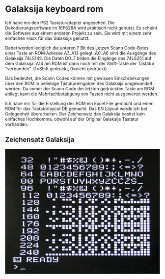 # Galaksija keyboard rom

Ich habe mir den PS2 Tastaturadapter angesehen. Die Dekodierungssoftware im 16F628A wird praktisch nicht genutzt. Es scheint die Software aus einem anderen Projekt zu sein. Sie wird mit einem sehr einfachen Hack für das Galaksija genutzt.

Dabei werden lediglich die unteren 7 Bit des Letzen Scann Code-Bytes einer Taste an ROM Adresse A7..A13 gelegt. A0..A6 sind die Ausgänge des Galaksija 74LS145. Die Daten D0..7 bilden die Eingänge des 74LS251 auf dem Galaksija. A14 am ROM ist dann noch mit der Shift-Taste der Tastatur "verbunden". (1=Shift gedrückt, 0=nicht gedrückt)

Das bedeutet, die Scann Codes können mit gewissen Einschränkungen über den ROM in beliebige Tastatureingaben des Galaksija umgewandelt werden. Da immer der Scann Code der letzten gedrückten Taste am ROM anliegt kann die Mehrfachbetätigung von Tasten nicht ausgewertet werden.

Ich habe mir für die Erstellung des ROM ein Excel File gemacht und einen ROM für das Tastaturlayout DE gemacht. Das EN Layout werde ich bei Gelegenheit überarbeiten.
Der Zeichensatz des Galaksija besitzt kein einfaches Hochkomma, obwohl auf der Original Galaksija Tastatur vorhanden.

## Zeichensatz Galaksija

![galaksija zeichensatz](zeichensatz_galaksija.jpg)
